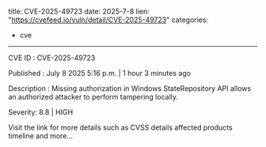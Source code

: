  
title: CVE-2025-49723
date: 2025-7-8
lien: "https://cvefeed.io/vuln/detail/CVE-2025-49723"
categories:
  - cve
---

CVE ID : CVE-2025-49723

Published :  July 8
2025
5:16 p.m. | 1 hour
3 minutes ago

Description : Missing authorization in Windows StateRepository API allows an authorized attacker to perform tampering locally.

Severity: 8.8 | HIGH

Visit the link for more details
such as CVSS details
affected products
timeline
and more...

